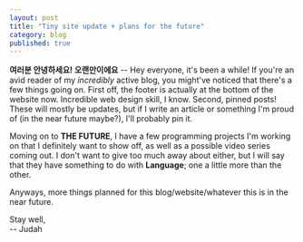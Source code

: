 ```yaml
---
layout: post
title: "Tiny site update + plans for the future"
category: blog
published: true
---
```

**여러분 안녕하세요! 오랜만이에요** --
Hey everyone, it's been a while! If you're an avid reader of my *incredibly* active blog,
you might've noticed that there's a few things going on. First off, the footer
is actually at the bottom of the website now. Incredible web design skill, I know.
Second, pinned posts! These will mostly be updates, but if I write an article
or something I'm proud of (in the near future maybe?), I'll probably pin it.  

Moving on to **THE FUTURE**, I have a few programming projects I'm working on
that I definitely want to show off, as well as a possible video series coming out. I don't want to give too much away about either, but I will say that they have something to do with **Language**; one a little more than the other.

Anyways, more things planned for this blog/website/whatever this is in the near future.

Stay well,  
-- Judah
